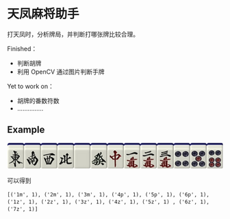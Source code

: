 # 天凤麻将助手

打天凤时，分析牌局，并判断打哪张牌比较合理。

Finished：

+ 判断胡牌
+ 利用 OpenCV 通过图片判断手牌

Yet to work on：

+ 胡牌的番数符数
+ ……………


Example
-

![](https://raw.githubusercontent.com/pkqs90/gadgets/master/mahjong/imgtest/test3.jpg)


可以得到

`[('1m', 1), ('2m', 1), ('3m', 1), ('4p', 1), ('5p', 1), ('6p', 1), ('1z', 1), ('2z', 1), ('3z', 1), ('4z', 1), ('5z', 1)
, ('6z', 1), ('7z', 1)]`
